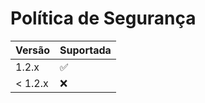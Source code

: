 # Política de Segurança
<!--
## Versões Suportadas

Use esta seção para informar às pessoas quais versões do seu projeto estão
atualmente sendo suportadas com atualizações de segurança.
-->

| Versão | Suportada          |
| ------- | ------------------ |
| 1.2.x   | :white_check_mark: |
| < 1.2.x | :x:                |

<!--
## Relatando uma Vulnerabilidade

Use esta seção para informar às pessoas como relatar uma vulnerabilidade.

Informe a elas onde procurar, com que frequência podem esperar receber uma atualização sobre uma
vulnerabilidade relatada, o que esperar se a vulnerabilidade for aceita ou
recusada, etc. 
-->
